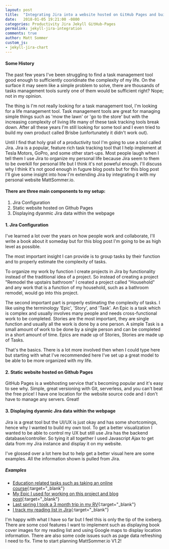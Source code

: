 ```yaml
---
layout: post
title:  "Integrating Jira into a website hosted on GitHub Pages and built on Jekyll"
date:   2018-01-05 19:21:00 -0800
categories: Productivity Jira Jekyll GitHub-Pages
permalink: jekyll-jira-integration
comments: true
author: Matt Sommer
custom_js:
- jekyll-jira-chart
---
```

#### Some History

The past few years I've been struggling to find a task management tool good enough to sufficiently cooridinate the complexity of my life. On the surface it may seem like a simple problem to solve, there are thousands of tasks management tools surely one of them would be sufficient right? Nope; not in my opinion.

The thing is I'm not really looking for a task management tool, I'm looking for a life management tool. Task management tools are great for managing simple things such as 'mow the lawn' or 'go to the store' but with the increasing complexity of living life many of these task tracking tools break down. After all these years I'm still looking for some tool and I even tried to build my own product called Brisbe (unfortunately it didn't work out).

Until I find that holy grail of a productivity tool I'm going to use a tool called Jira. Jira is a popular, feature rich task tracking tool that I help implement at Tesla Motors, GoPro, and some other start-ups. Most people laugh when I tell them I use Jira to organize my personal life because Jira seem to them to be overkill for personal life but I think it's not poweful enough. I'll discuss why I think it's not good enough in fugure blog posts but for this blog post I'll give some insight into how I'm extending Jira by integrating it with my personal website MattSommer.io.

#### There are three main components to my setup:

1. Jira Configuration
2. Static website hosted on Github Pages
3. Displaying dyanmic Jira data within the webpage

#### 1. Jira Configuration
I've learned a lot over the years on how people work and collaborate, I'll write a book about it someday but for this blog post I'm going to be as high level as possible.

The most important insight I can provide is to group tasks by their function and to properly estimate the complexity of tasks.

To organize my work by function I create projects in Jira by functionality instead of the traditional idea of a project. So instead of creating a project "Remodel the upstairs bathroom" I created a project called "Household" and any work that is a function of my household, such as a bathroom remodel, would go into this project.

The second important part is properly estimating the complexity of tasks. I like using the terminology 'Epic', 'Story', and 'Task'. An Epic is a task which is complex and usually involves many people and needs cross-functional work to be completed. Stories are the most important, they are single function and usually all the work is done by a one person. A simple Task is a small amount of work to be done by a single person and can be completed in a short amount of time. Epics are made up of Stories, Stories are made up of Tasks.

That's the basics. There is a lot more involved then when I could type here but starting with what I've recommended here I've set up a great model to be able to be more organized with my life.

#### 2. Static website hosted on Github Pages

GitHub Pages is a webhosting service that's becoming popular and it's easy to see why. Simple, great versioning with Git, serverless, and you can't beat the free price! I have one location for the website source code and I don't have to manage any servers. Great!


#### 3. Displaying dyanmic Jira data within the webpage

Jira is a great tool but the UI/UX is just okay and has some shortcomings, hence why I wanted to build my own tool. To get a better visualization I wanted to be able to control my UX but still use Jira has the backend database/controller. So tying it all together I used Javascript Ajax to get data from my Jira instance and display it on my website.

I've glossed over a lot here but to help get a better visual here are some examples. All the information shown is pulled from Jira.

##### Examples
* [Education related tasks such as taking an online course][Android Nanodegree]{:target="_blank"}
* [My Epic I used for working on this project and blog post][MATTSOMMERV1.1]{:target="_blank"}
* [Last spring I took a 3 month trip in my RV][RV Trip]{:target="_blank"}
* [I track my reading list in Jira][Reading]{:target="_blank"}

I'm happy with what I have so far but I feel this is only the tip of the iceberg. There are some cool features I want to implement such as displaying book cover images for my reading list and using Google maps to display location information. There are also some code issues such as page data refreshing I need to fix. Time to start planning MattSommer.io V1.2!

[MattSommer.io]: https://mattsommer.io
[MATTSOMMERV1.1]: https://mattsommer.io/task/?id=21599
[Android Nanodegree]: https://mattsommer.io/task/?id=13201
[RV Trip]: https://mattsommer.io/task/?id=21618
[Reading]: https://mattsommer.io/reading/